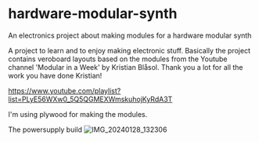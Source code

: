# hardware-modular-synth
An electronics project about making modules for a hardware modular synth

A project to learn and to enjoy making electronic stuff. Basically the project contains veroboard layouts based on the modules from the Youtube channel 'Modular in a Week' by Kristian Blåsol. Thank you a lot for all the work you have done Kristian!

https://www.youtube.com/playlist?list=PLyE56WXw0_5Q5QGMEXWmskuhojKyRdA3T

I'm using plywood for making the modules.

The powersupply build
![IMG_20240128_132306](https://github.com/user-attachments/assets/f879adde-61fd-48c5-81ef-0ca437325511)
